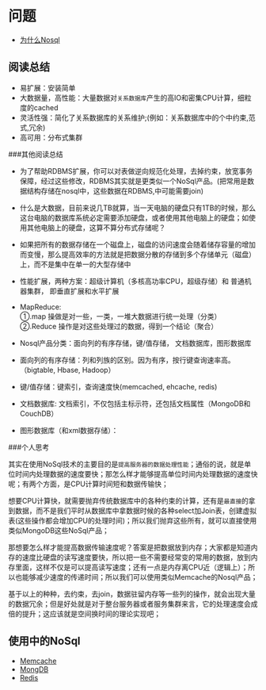 # 问题

* [为什么Nosql](http://www.infoq.com/cn/news/2011/01/nosql-why/)

## 阅读总结


* 易扩展：安装简单
* 大数据量，高性能：大量数据对`关系数据库`产生的高IO和密集CPU计算，细粒度的cached
* 灵活性强：简化了关系数据库的关系维护;(例如：关系数据库中的个中约束,范式,冗余)
* 高可用：分布式集群

###其他阅读总结

* 为了帮助RDBMS扩展，你可以对表做逆向规范化处理，去掉约束，放宽事务保障，经过这些修改，RDBMS其实就是更类似一个NoSql产品。(把常用是数据结构存储在nosql中，这些数据在RDBMS,中可能需要join)

* 什么是大数据，目前来说几TB就算，当一天电脑的硬盘只有1TB的时候，那么这台电脑的数据库系统必定需要添加硬盘，或者使用其他电脑上的硬盘；如使用其他电脑上的硬盘，这算不算分布式存储呢？

* 如果把所有的数据存储在一个磁盘上，磁盘的访问速度会随着储存容量的增加而变慢，那么提高效率的方法就是把数据分散的存储到多个存储单元（磁盘）上，而不是集中在单一的大型存储中

* 性能扩展，两种方案：超级计算机（多核高功率CPU，超级存储）和 普通机器集群， 即垂直扩展和水平扩展
* MapReduce:<br> 
     ①.map 操做是对一些，一类，一堆大数据进行统一处理（分类）<br>
     ②.Reduce 操作是对这些处理过的数据，得到一个结论（聚合）<br>
* Nosql产品分类：面向列的有序存储，键/值存储， 文档数据库，图形数据库


* 面向列的有序存储：列和列族的区别。因为有序，按行键查询速率高。（bigtable, Hbase, Hadoop）
* 键/值存储：键索引，查询速度快(memcached, ehcache, redis)
* 文档数据库:  文档索引，不仅包括主标示符，还包括文档属性（MongoDB和CouchDB）
* 图形数据库（和xml数据存储）：


###个人思考

其实在使用NoSql技术的主要目的是`提高服务器的数据处理性能`；通俗的说，就是单位时间内处理数据的速度要快；那怎么样才能够提高单位时间内处理数据的速度快呢；有两个方面，是CPU计算时间短和数据传输快；  

想要CPU计算快，就需要抛弃传统数据库中的各种约束的计算，还有是`最直接`的拿到数据，而不是我们平时从数据库中拿数据时候的各种select加Join表，创建虚拟表(这些操作都会增加CPU的处理时间)；所以我们抛弃这些所有，就可以直接使用类似MongoDB这些NoSql产品；

那想要怎么样才能提高数据传输速度呢？答案是把数据放到内存；大家都是知道内存的速度比硬盘的读写速度要快，所以把一些不需要经常变的常用的数据，放到内存里面，这样不仅是可以提高读写速度；还有一点是内存离CPU近（逻辑上）；所以也能够减少速度的传递时间；所以我们可以使用类似Memcache的Nosql产品；

基于以上的种种，去约束，去join，数据驻留内存等一些列的操作，就会出现大量的数据冗余；但是好处就是对于整台服务器或者服务集群来言，它的处理速度会成倍的提升；这应该就是空间换时间的理论实现吧；


## 使用中的NoSql

* [Memcache](http://memcached.org/)
* [MongDB](http://www.mongodb.org/)
* [Redis](http://www.redis.io/)
